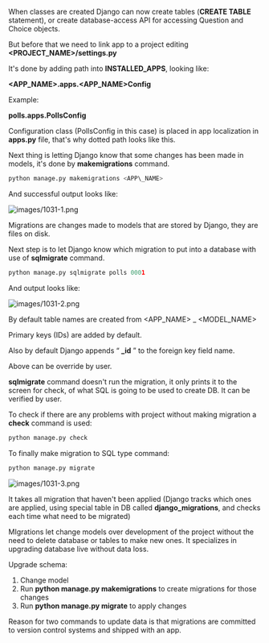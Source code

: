 


  
When classes are created Django can now create tables (**CREATE TABLE** statement), or create database-access API for accessing Question and Choice objects.  
  
But before that we need to link app to a project editing **<PROJECT\_NAME>/settings.py**  
  
It's done by adding path into **INSTALLED\_APPS**, looking like:  
  
 **<APP\_NAME>.apps.<APP\_NAME>Config**  
  
Example:  
  
 **polls.apps.PollsConfig**  
  
Configuration class (PollsConfig in this case) is placed in app localization in **apps.py** file, that's why dotted path looks like this.  
  
Next thing is letting Django know that some changes has been made in models, it's done by **makemigrations** command.  
  

```python
python manage.py makemigrations <APP\_NAME>
```
  
  
And successful output looks like:  
  
![images/1031-1.png](images/1031-1.png)  
  
Migrations are changes made to models that are stored by Django, they are files on disk.  
  
Next step is to let Django know which migration to put into a database with use of **sqlmigrate** command.  
  

```python
python manage.py sqlmigrate polls 0001
```
  
  
And output looks like:  
  
![images/1031-2.png](images/1031-2.png)  
  
By default table names are created from <APP\_NAME> \_ <MODEL\_NAME>  
  
Primary keys (IDs) are added by default.  
  
Also by default Django appends “ **\_id** ” to the foreign key field name.  
  
Above can be override by user.   
  
**sqlmigrate** command doesn't run the migration, it only prints it to the screen for check, of what SQL is going to be used to create DB. It can be verified by user.  
  
To check if there are any problems with project without making migration a **check** command is used:  
  

```python
python manage.py check
```
  
  
To finally make migration to SQL type command:  
  

```python
python manage.py migrate
```
  
  
![images/1031-3.png](images/1031-3.png)  
  
It takes all migration that haven't been applied (Django tracks which ones are applied, using special table in DB called **django\_migrations**, and checks each time what need to be migrated)  
  
MIgrations let change models over development of the project without the need to delete database or tables to make new ones. It specializes in upgrading database live without data loss.  
  
Upgrade schema:  
  
1. Change model  
2. Run **python manage.py makemigrations** to create migrations for those changes  
3. Run **python manage.py migrate** to apply changes  
  
Reason for two commands to update data is that migrations are committed to version control systems and shipped with an app.  
  
